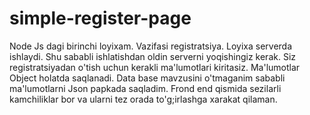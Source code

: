 # simple-register-page
Node Js dagi birinchi loyixam. Vazifasi registratsiya. Loyixa serverda ishlaydi. Shu sababli ishlatishdan oldin serverni yoqishingiz kerak. Siz registratsiyadan o'tish uchun kerakli ma'lumotlari kiritasiz. Ma'lumotlar Object holatda saqlanadi. Data base mavzusini o'tmaganim sababli ma'lumotlarni Json papkada saqladim. Frond end qismida sezilarli kamchiliklar bor va ularni tez orada to'g;irlashga xarakat qilaman.
